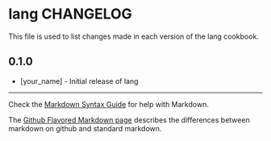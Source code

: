 lang CHANGELOG
==============

This file is used to list changes made in each version of the lang cookbook.

0.1.0
-----
- [your_name] - Initial release of lang

- - -
Check the [Markdown Syntax Guide](http://daringfireball.net/projects/markdown/syntax) for help with Markdown.

The [Github Flavored Markdown page](http://github.github.com/github-flavored-markdown/) describes the differences between markdown on github and standard markdown.
